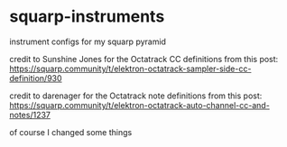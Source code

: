 # squarp-instruments

instrument configs for my squarp pyramid

credit to Sunshine Jones for the Octatrack CC definitions from this post: https://squarp.community/t/elektron-octatrack-sampler-side-cc-definition/930

credit to darenager for the Octatrack note definitions from this post: https://squarp.community/t/elektron-octatrack-auto-channel-cc-and-notes/1237

of course I changed some things

